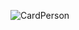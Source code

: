 ![CardPerson](https://github.com/ebcengiz/Card1/assets/99767648/4576bd53-49c1-4e88-a4fb-0e17da36303d)

